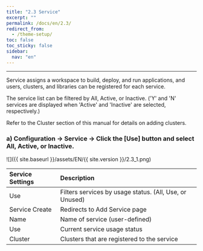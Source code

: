 ```yaml
---
title: "2.3 Service"
excerpt: ""
permalink: /docs/en/2.3/
redirect_from:
  - /theme-setup/
toc: false
toc_sticky: false
sidebar:
  nav: "en"
---
```



---
Service assigns a workspace to build, deploy, and run applications, and users, clusters, and libraries can be registered for each service.

The service list can be filtered by All, Active, or Inactive. \('Y' and 'N' services are displayed when 'Active' and 'Inactive' are selected, respectively.\)

Refer to the Cluster section of this manual for details on adding clusters.

### a\) Configuration → Service → Click the [Use] button and select All, Active, or Inactive.
![]({{ site.baseurl }}/assets/EN/{{ site.version }}/2.3_1.png)

| **Service Settings** | **Description** |
| :--- | :--- |
| Use | Filters services by usage status. \(All, Use, or Unused\) |
| Service Create | Redirects to Add Service page |
| Name | Name of service \(user-defined\) |
| Use | Current service usage status |
| Cluster | Clusters that are registered to the service |
